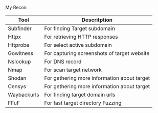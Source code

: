 My Recon  

| Tool | Descritption |
|--------|------|
| Subfinder | For finding Target subdomain |
| Httpx | For retrieving HTTP responses |
| Httprobe | For select active subdomain |
| Gowitness | For capturing screenshots of target website |
| Nslookup | For DNS record |
| Nmap | For scan target network |
| Shodan | For gethering more information about target |
| Censys | For gethering more information about target |
| Waybackurls | For finding target domain urls |
| FFuF | For fast target directory Fuzzing |

